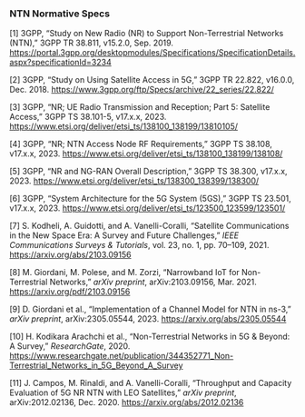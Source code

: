 ### NTN Normative Specs

[1] 3GPP, “Study on New Radio (NR) to Support Non-Terrestrial Networks (NTN),” 3GPP TR 38.811, v15.2.0, Sep. 2019. https://portal.3gpp.org/desktopmodules/Specifications/SpecificationDetails.aspx?specificationId=3234

[2] 3GPP, “Study on Using Satellite Access in 5G,” 3GPP TR 22.822, v16.0.0, Dec. 2018.
https://www.3gpp.org/ftp/Specs/archive/22_series/22.822/

[3] 3GPP, “NR; UE Radio Transmission and Reception; Part 5: Satellite Access,” 3GPP TS 38.101-5, v17.x.x, 2023. https://www.etsi.org/deliver/etsi_ts/138100_138199/13810105/

[4] 3GPP, “NR; NTN Access Node RF Requirements,” 3GPP TS 38.108, v17.x.x, 2023.
https://www.etsi.org/deliver/etsi_ts/138100_138199/138108/

[5] 3GPP, “NR and NG-RAN Overall Description,” 3GPP TS 38.300, v17.x.x, 2023. 
https://www.etsi.org/deliver/etsi_ts/138300_138399/138300/

[6] 3GPP, “System Architecture for the 5G System (5GS),” 3GPP TS 23.501, v17.x.x, 2023. 
https://www.etsi.org/deliver/etsi_ts/123500_123599/123501/

[7] S. Kodheli, A. Guidotti, and A. Vanelli-Coralli, “Satellite Communications in the New Space Era: A Survey and Future Challenges,” *IEEE Communications Surveys & Tutorials*, vol. 23, no. 1, pp. 70–109, 2021.
https://arxiv.org/abs/2103.09156

[8] M. Giordani, M. Polese, and M. Zorzi, “Narrowband IoT for Non-Terrestrial Networks,” *arXiv preprint*, arXiv:2103.09156, Mar. 2021.
https://arxiv.org/pdf/2103.09156

[9] D. Giordani et al., “Implementation of a Channel Model for NTN in ns-3,” *arXiv preprint*, arXiv:2305.05544, 2023.
https://arxiv.org/abs/2305.05544

[10] H. Kodikara Arachchi et al., “Non-Terrestrial Networks in 5G & Beyond: A Survey,” *ResearchGate*, 2020. https://www.researchgate.net/publication/344352771_Non-Terrestrial_Networks_in_5G_Beyond_A_Survey

[11] J. Campos, M. Rinaldi, and A. Vanelli-Coralli, “Throughput and Capacity Evaluation of 5G NR NTN with LEO Satellites,” *arXiv preprint*, arXiv:2012.02136, Dec. 2020.
https://arxiv.org/abs/2012.02136
